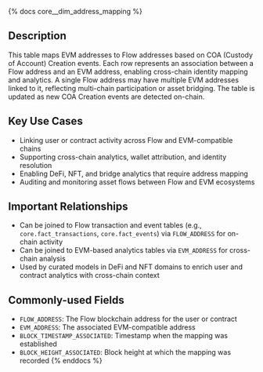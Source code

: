 {% docs core__dim_address_mapping %}
## Description
This table maps EVM addresses to Flow addresses based on COA (Custody of Account) Creation events. Each row represents an association between a Flow address and an EVM address, enabling cross-chain identity mapping and analytics. A single Flow address may have multiple EVM addresses linked to it, reflecting multi-chain participation or asset bridging. The table is updated as new COA Creation events are detected on-chain.

## Key Use Cases
- Linking user or contract activity across Flow and EVM-compatible chains
- Supporting cross-chain analytics, wallet attribution, and identity resolution
- Enabling DeFi, NFT, and bridge analytics that require address mapping
- Auditing and monitoring asset flows between Flow and EVM ecosystems

## Important Relationships
- Can be joined to Flow transaction and event tables (e.g., `core.fact_transactions`, `core.fact_events`) via `FLOW_ADDRESS` for on-chain activity
- Can be joined to EVM-based analytics tables via `EVM_ADDRESS` for cross-chain analysis
- Used by curated models in DeFi and NFT domains to enrich user and contract analytics with cross-chain context

## Commonly-used Fields
- `FLOW_ADDRESS`: The Flow blockchain address for the user or contract
- `EVM_ADDRESS`: The associated EVM-compatible address
- `BLOCK_TIMESTAMP_ASSOCIATED`: Timestamp when the mapping was established
- `BLOCK_HEIGHT_ASSOCIATED`: Block height at which the mapping was recorded
{% enddocs %} 
